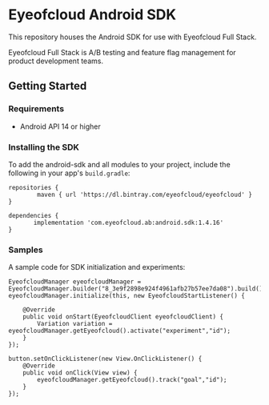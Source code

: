 # Eyeofcloud Android SDK

This repository houses the Android SDK for use with Eyeofcloud Full Stack.

Eyeofcloud Full Stack is A/B testing and feature flag management for product development teams.


## Getting Started


### Requirements
* Android API 14 or higher 


### Installing the SDK
To add the android-sdk and all modules to your project, include the following in your app's `build.gradle`:

```
repositories {
        maven { url 'https://dl.bintray.com/eyeofcloud/eyeofcloud' }
}

dependencies {
       implementation 'com.eyeofcloud.ab:android.sdk:1.4.16' 
}
```


### Samples
A sample code for SDK initialization and experiments:

```
EyeofcloudManager eyeofcloudManager = EyeofcloudManager.builder("8_3e9f2898e924f4961afb27b57ee7da08").build();
eyeofcloudManager.initialize(this, new EyeofcloudStartListener() {

    @Override
    public void onStart(EyeofcloudClient eyeofcloudClient) {
        Variation variation = eyeofcloudManager.getEyeofcloud().activate("experiment","id");
    }
});

button.setOnClickListener(new View.OnClickListener() {
    @Override
    public void onClick(View view) {
        eyeofcloudManager.getEyeofcloud().track("goal","id");
    }
});

```




